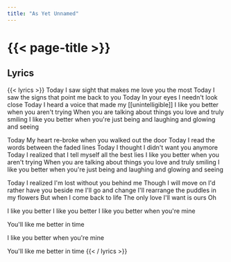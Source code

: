 ```yaml
---
title: "As Yet Unnamed"
---
```

# {{< page-title >}}

## Lyrics
{{< lyrics >}}
Today
I saw sight that makes me love you the most
Today
I saw the signs that point me back to you
Today
In your eyes I needn't look close
Today
I heard a voice that made my [[unintelligible]]
I like you better when you aren't trying
When you are talking about things you love and truly smiling
I like you better when you're just being
and laughing
and glowing
and seeing

Today
My heart re-broke when you walked out the door
Today
I read the words between the faded lines
Today
I thought I didn't want you anymore
Today
I realized that I tell myself all the best lies
I like you better when you aren't trying
When you are talking about things you love and truly smiling
I like you better when you're just being
and laughing
and glowing
and seeing

Today
I realized I'm lost without you behind me
Though I will move on
I'd rather have you beside me
I'll go and change
I'll rearrange the puddles in my flowers
But when I come back to life
The only love I'll want is ours
Oh

I like you better
I like you better
I like you better when you're mine

You'll like me better in time

I like you better when you're mine

You'll like me better in time
{{< / lyrics >}}
